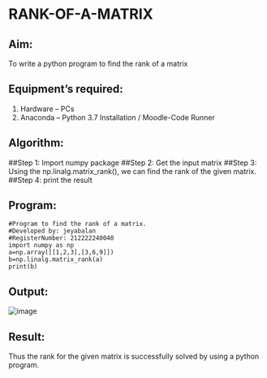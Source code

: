# RANK-OF-A-MATRIX
## Aim:
To write a python program to find the rank of a matrix
## Equipment’s required:
1. 	Hardware – PCs
2. 	Anaconda – Python 3.7 Installation / Moodle-Code Runner
## Algorithm:
##Step 1: 
Import numpy package
##Step 2: 
Get the input matrix
##Step 3: 
Using the np.linalg.matrix_rank(), we can find the rank of the given matrix.
##Step 4: 
print the result 
## Program:
```
#Program to find the rank of a matrix.
#Developed by: jeyabalan
#RegisterNumber: 212222240040
import numpy as np
a=np.array([[1,2,3],[3,6,9]])
b=np.linalg.matrix_rank(a)
print(b)
```
## Output:
![image](https://user-images.githubusercontent.com/119393851/228737920-f494d9a6-3346-4a9f-aa2f-f6291e99f2b3.png)

## Result:
Thus the rank for the given matrix is successfully solved by  using a python program.

